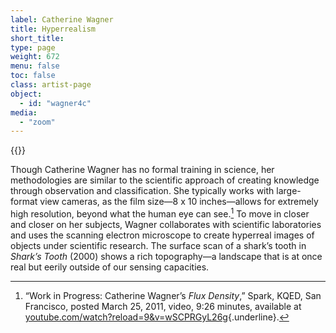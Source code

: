 ```yaml
---
label: Catherine Wagner
title: Hyperrealism
short_title:
type: page
weight: 672
menu: false
toc: false
class: artist-page
object:
  - id: "wagner4c"
media:
  - "zoom"
---
```

{{<q-figure id="wagner4c">}}

Though Catherine Wagner has no formal training in science, her methodologies are similar to the scientific approach of creating knowledge through observation and classification. She typically works with large-format view cameras, as the film size—8 x 10 inches—allows for extremely high resolution, beyond what the human eye can see.[^1] To move in closer and closer on her subjects, Wagner collaborates with scientific laboratories and uses the scanning electron microscope to create hyperreal images of objects under scientific research. The surface scan of a shark’s tooth in *Shark’s Tooth* (2000) shows a rich topography—a landscape that is at once real but eerily outside of our sensing capacities.

[^1]: “Work in Progress: Catherine Wagner’s *Flux Density*,” Spark, KQED, San Francisco, posted March 25, 2011, video, 9:26 minutes, available at [youtube.com/watch?reload=9&v=wSCPRGyL26g](https://www.youtube.com/watch?reload=9&v=wSCPRGyL26g){.underline}.
